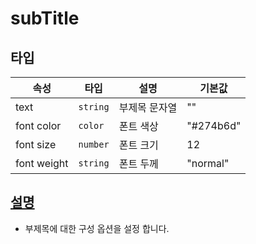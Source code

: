 # subTitle

## 타입
| 속성 | 타입 | 설명 | 기본값 | 
| -- | -- | -- | -- |
| text | `string` | 부제목 문자열 | "" |
| font color | `color` | 폰트 색상 | "#274b6d" | 
| font size | `number` | 폰트 크기 | 12 |
| font weight | `string` | 폰트 두께 | "normal"|

## [설명](https://docs.ibsheet.com/ibmap/v1/manual/#docs/props/subtitle/text)
- 부제목에 대한 구성 옵션을 설정 합니다.